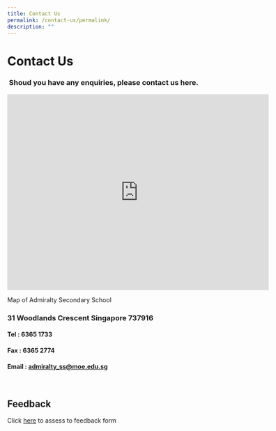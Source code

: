 ```yaml
---
title: Contact Us
permalink: /contact-us/permalink/
description: ""
---
```

Contact Us
==========

### &nbsp;Shoud you have any enquiries, please contact us here.

<div class="ive_editable ive_ptod ive_content" id="_ptod_27711"><p></p>
<p><iframe allowfullscreen="" style="border:0" frameborder="0" height="450" width="600" src="https://www.google.com/maps/embed?pb=!1m14!1m8!1m3!1d15954.189206648742!2d103.8026082!3d1.4462673!3m2!1i1024!2i768!4f13.1!3m3!1m2!1s0x0%3A0xdd1a9e0c7b8a0f80!2sAdmiralty+Secondary+School!5e0!3m2!1sen!2ssg!4v1534744452141"></iframe></p>
<p style="text-align: left;">Map of Admiralty Secondary School&nbsp;</p>
<h3>31 Woodlands Crescent Singapore 737916</h3>
	<h4>Tel : 6365 1733</h4>
<h4>Fax : 6365 2774</h4>
<h4>Email :&nbsp;<a href="mailto:admiralty_ss@moe.edu.sg">admiralty_ss@moe.edu.sg</a></h4>
<div><br>
</div></div>


<div class="pageblock_box" id="_ptoo_52970">
    <h2 class="ive_editable ive_ptoh" id="_ptoh_52970">Feedback</h2>
    <div class="ive_editable ive_ptod ive_content" id="_ptod_52970">Click <a target="_blank" href="http://forms.cwp.sg/Feedback_form/Form3AZH7">here</a> to assess to feedback form</div>
</div>
